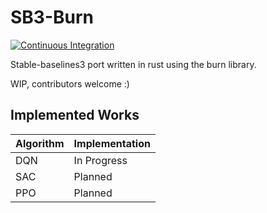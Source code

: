 # SB3-Burn

[![Continuous Integration](https://github.com/will-maclean/sb3-burn/actions/workflows/rust.yml/badge.svg?branch=main)](https://github.com/will-maclean/sb3-burn/actions/workflows/rust.yml)

Stable-baselines3 port written in rust using the burn library.

WIP, contributors welcome :)

## Implemented Works

| Algorithm | Implementation |
| --------- | -------------- |
| DQN       | In Progress    |
| SAC       | Planned        |
| PPO       | Planned        |
